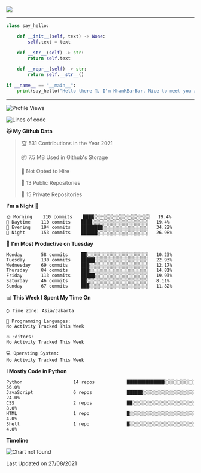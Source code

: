 <img align="center" height="auto" src="https://github.com/MhankBarBar/MhankBarBar/blob/master/img/1.jpg"/>
<!--
___
![Metrics](https://github.com/MhankBarBar/MhankBarBar/blob/master/github-metrics.svg)
___
-->
<!--
[![ReadMe Card](https://github-readme-stats.vercel.app/api/pin/?username=mhankbarbar&repo=termux-wabot&theme=auto)](https://github.com/mhankbarbar/termux-wabot)
-->

---
```python
class say_hello:

    def __init__(self, text) -> None:
        self.text = text

    def __str__(self) -> str:
        return self.text

    def __repr__(self) -> str:
        return self.__str__()

if __name__ == "__main__":
    print(say_hello("Hello there 👋, I'm MhankBarBar, Nice to meet you all!"))
```
---
<!--START_SECTION:waka-->
![Profile Views](http://img.shields.io/badge/Profile%20Views-280-blue)

![Lines of code](https://img.shields.io/badge/From%20Hello%20World%20I%27ve%20Written-420522%20lines%20of%20code-blue)

**🐱 My Github Data** 

> 🏆 531 Contributions in the Year 2021
 > 
> 📦 7.5 MB Used in Github's Storage 
 > 
> 🚫 Not Opted to Hire
 > 
> 📜 13 Public Repositories 
 > 
> 🔑 15 Private Repositories  
 > 
**I'm a Night 🦉** 

```text
🌞 Morning    110 commits    ████░░░░░░░░░░░░░░░░░░░░░   19.4% 
🌆 Daytime    110 commits    ████░░░░░░░░░░░░░░░░░░░░░   19.4% 
🌃 Evening    194 commits    ████████░░░░░░░░░░░░░░░░░   34.22% 
🌙 Night      153 commits    ██████░░░░░░░░░░░░░░░░░░░   26.98%

```
📅 **I'm Most Productive on Tuesday** 

```text
Monday       58 commits     ██░░░░░░░░░░░░░░░░░░░░░░░   10.23% 
Tuesday      130 commits    █████░░░░░░░░░░░░░░░░░░░░   22.93% 
Wednesday    69 commits     ███░░░░░░░░░░░░░░░░░░░░░░   12.17% 
Thursday     84 commits     ███░░░░░░░░░░░░░░░░░░░░░░   14.81% 
Friday       113 commits    █████░░░░░░░░░░░░░░░░░░░░   19.93% 
Saturday     46 commits     ██░░░░░░░░░░░░░░░░░░░░░░░   8.11% 
Sunday       67 commits     ███░░░░░░░░░░░░░░░░░░░░░░   11.82%

```


📊 **This Week I Spent My Time On** 

```text
⌚︎ Time Zone: Asia/Jakarta

💬 Programming Languages: 
No Activity Tracked This Week

🔥 Editors: 
No Activity Tracked This Week

💻 Operating System: 
No Activity Tracked This Week

```

**I Mostly Code in Python** 

```text
Python                   14 repos            ██████████████░░░░░░░░░░░   56.0% 
JavaScript               6 repos             ██████░░░░░░░░░░░░░░░░░░░   24.0% 
CSS                      2 repos             ██░░░░░░░░░░░░░░░░░░░░░░░   8.0% 
HTML                     1 repo              █░░░░░░░░░░░░░░░░░░░░░░░░   4.0% 
Shell                    1 repo              █░░░░░░░░░░░░░░░░░░░░░░░░   4.0%

```


**Timeline**

![Chart not found](https://raw.githubusercontent.com/MhankBarBar/MhankBarBar/master/charts/bar_graph.png) 


 Last Updated on 27/08/2021
<!--END_SECTION:waka-->
